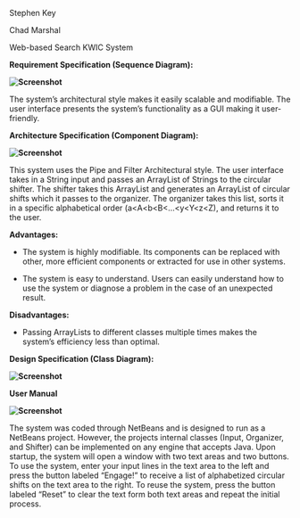 Stephen Key

Chad Marshal

Web-based Search KWIC System

**Requirement Specification (Sequence Diagram):**

**![Screenshot](https://github.com/LordFreezer/Web-Based-Search-Engine-KWIC/blob/Assets/sequ.png)**

The system’s architectural style makes it easily scalable and modifiable. The
user interface presents the system’s functionality as a GUI making it
user-friendly.

**Architecture Specification (Component Diagram):**

**![Screenshot](https://github.com/LordFreezer/Web-Based-Search-Engine-KWIC/blob/Assets/dia1.png)**

This system uses the Pipe and Filter Architectural style. The user interface
takes in a String input and passes an ArrayList of Strings to the circular
shifter. The shifter takes this ArrayList and generates an ArrayList of circular
shifts which it passes to the organizer. The organizer takes this list, sorts it
in a specific alphabetical order (a\<A\<b\<B\<…\<y\<Y\<z\<Z), and returns it to
the user.

**Advantages:**

-   The system is highly modifiable. Its components can be replaced with other,
    more efficient components or extracted for use in other systems.

-   The system is easy to understand. Users can easily understand how to use the
    system or diagnose a problem in the case of an unexpected result.

**Disadvantages:**

-   Passing ArrayLists to different classes multiple times makes the system’s
    efficiency less than optimal.

**Design Specification (Class Diagram):**

**![Screenshot](https://github.com/LordFreezer/Web-Based-Search-Engine-KWIC/blob/Assets/dia2.png)**

**User Manual**

**![Screenshot](https://github.com/LordFreezer/Web-Based-Search-Engine-KWIC/blob/Assets/dia3.png)**

The system was coded through NetBeans and is designed to run as a NetBeans
project. However, the projects internal classes (Input, Organizer, and Shifter)
can be implemented on any engine that accepts Java. Upon startup, the system
will open a window with two text areas and two buttons. To use the system, enter
your input lines in the text area to the left and press the button labeled
“Engage!” to receive a list of alphabetized circular shifts on the text area to
the right. To reuse the system, press the button labeled “Reset” to clear the
text form both text areas and repeat the initial process.

